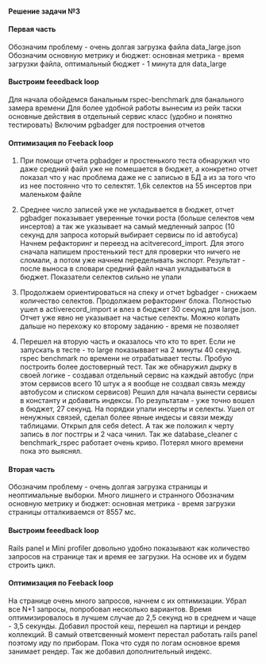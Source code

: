 #### Решение задачи №3

#### Первая часть
Обозначим проблему - очень долгая загрузка файла data_large.json
Обозначим основную метрику и бюджет: основная метрика - время загрузки файла, оптимальный бюджет - 1 минута для data_large
#### Выстроим feeedback loop
 Для начала обойдемся банальным rspec-benchmark для банального замера времени
Для более удобной работы вынесим из рейк таски основные действия в отдельный сервис класс (удобно и понятно тестировать)
Включим pgbadger для построения отчетов

#### Оптимизация по Feeback loop
1. При помощи отчета pgbadger и простенького теста обнаружил что даже средний файл уже не помешается в бюджет, а конкретно отчет показал что у нас проблема даже не с записью в БД а из за того что из нее постоянно что то селектят. 1,6k селектов на 55 инсертов при маленьком файле

2. Среднее число записей уже не укладывается в бюджет, отчет pgbadger показывает уверенные точки роста (больше селектов чем инсертов) а так же указывает на самый медленный запрос (10 секунд для запроса который выбирает сервисы по id автобуса)
Начнем рефакторинг и переезд на acitverecord_import. Для этого сначала напишем простенький тест для проверки что ничего не сломали, а потом уже начнем переделывать экспорт.
Результат - после выноса в словари средний файл начал укладываться в бюджет. Показатели селектов сильно не упали

3. Продолжаем ориентироваться на спеку и отчет bgbadger - снижаем количество селектов. Продолжаем рефакторинг блока.
Полностью ушел в activerecord_import и влез в бюджет 30 секунд для large.json. Отчет уже явно не указывает на частые селекты. Можно копать дальше но перехожу ко второму заданию - время не позволяет

4. Перешел на вторую часть и оказалось что кто то врет. Если не запускать в тесте - то large показыввает на 2 минуты 40 секунд. rspec benchmark по времени не отрабатывает тесты. Пробую построить более достоверный тест. Так же обнаружил дырку в своей логике - создавал отдельный сервис на каждый автобус (при этом сервисов всего 10 штук а я вообще не создвал связь между автобусом и списком сервисов)
Решил для начала вынести сервисы в константу и добавить индексы.
По результатам - уже точно вошел в бюджет, 27 секунд. На порядки упали инсерты и селекты. Ушел от ненужных связей, сделал более явные индесы и связи между таблицами. Открыл для себя detect. А так же положил к черту запись в лог постгры и 2 часа чинил. Так же database_cleaner c benchmark_rspec работает очень криво. Потерял много времени пока это выяснял.

#### Вторая часть
Обозначим проблему - очень долгая загрузка страницы и неоптимальные выборки. Много лишнего и странного
Обозначим основную метрику и бюджет: основная метрика - время загрузки страницы отталкиваемся от 8557 мс.

#### Выстроим feeedback loop
 Rails panel и Mini profiler довольно удобно показывают как количество запросов на странице так и время ее загрузки. На основе их и будем строить цикл.

#### Оптимизация по Feeback loop
На странице очень много запросов, начнем с их оптимизации.
Убрал все N+1 запросы, попробовал несколько вариантов. Время оптимизировалось в лучшем случае до 2,5 секунд но в среднем и чаще - 3,5 секунды. Добавил простой кеш, перешел на партици и рендер коллекций. В самый ответсвенный момент перестал работать rails panel поэтому иду по приборам. Пока что судя по логам основное время занимает рендер. Так же добавил дополнительный индекс.


